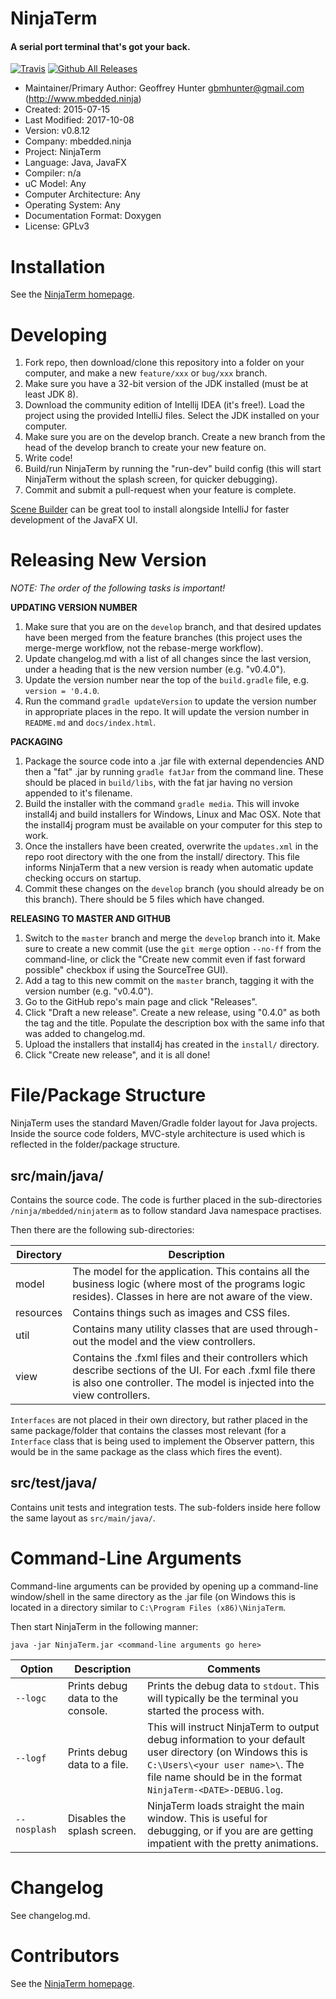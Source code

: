 
NinjaTerm
=========

#### A serial port terminal that's got your back.

[![Travis](https://img.shields.io/travis/mbedded-ninja/NinjaTerm.svg)](https://travis-ci.org/mbedded-ninja/NinjaTerm) [![Github All Releases](https://img.shields.io/github/downloads/mbedded-ninja/NinjaTerm/total.svg)](http://mbedded-ninja.github.io/NinjaTerm/)

- Maintainer/Primary Author: Geoffrey Hunter <gbmhunter@gmail.com> (http://www.mbedded.ninja)
- Created: 2015-07-15
- Last Modified: 2017-10-08
- Version: v0.8.12
- Company: mbedded.ninja
- Project: NinjaTerm
- Language: Java, JavaFX
- Compiler: n/a
- uC Model: Any
- Computer Architecture: Any
- Operating System: Any
- Documentation Format: Doxygen
- License: GPLv3


Installation
============

See the [NinjaTerm homepage](http://mbedded-ninja.github.io/NinjaTerm/).

Developing
==========

1. Fork repo, then download/clone this repository into a folder on your computer, and make a new `feature/xxx` or `bug/xxx` branch.
2. Make sure you have a 32-bit version of the JDK installed (must be at least JDK 8).
3. Download the community edition of Intellij IDEA (it's free!). Load the project using the provided IntelliJ files. Select the JDK installed on your computer.
5. Make sure you are on the develop branch. Create a new branch from the head of the develop branch to create your new feature on.
6. Write code!
7. Build/run NinjaTerm by running the "run-dev" build config (this will start NinjaTerm without the splash screen, for quicker debugging).
7. Commit and submit a pull-request when your feature is complete.

[Scene Builder](http://gluonhq.com/labs/scene-builder/) can be great tool to install alongside IntelliJ for faster development of the JavaFX UI.

Releasing New Version
=====================

*NOTE: The order of the following tasks is important!*

**UPDATING VERSION NUMBER**

1. Make sure that you are on the `develop` branch, and that desired updates have been merged from the feature branches (this project uses the merge-merge workflow, not the rebase-merge workflow).
1. Update changelog.md with a list of all changes since the last version, under a heading that is the new version number (e.g. "v0.4.0").
1. Update the version number near the top of the `build.gradle` file, e.g. `version = '0.4.0`.
1. Run the command `gradle updateVersion` to update the version number in appropriate places in the repo. It will update the version number in `README.md` and `docs/index.html`.

**PACKAGING**

1. Package the source code into a .jar file with external dependencies AND then a "fat" .jar by running `gradle fatJar` from the command line. These should be placed in `build/libs`, with the fat jar having no version appended to it's filename.
1. Build the installer with the command `gradle media`. This will invoke install4j and build installers for Windows, Linux and Mac OSX. Note that the install4j program must be available on your computer for this step to work.
1. Once the installers have been created, overwrite the `updates.xml` in the repo root directory with the one from the install/ directory. This file informs NinjaTerm that a new version is ready when automatic update checking occurs on startup.
1. Commit these changes on the `develop` branch (you should already be on this branch). There should be 5 files which have changed.

**RELEASING TO MASTER AND GITHUB**

1. Switch to the `master` branch and merge the `develop` branch into it. Make sure to create a new commit (use the `git merge` option `--no-ff` from the command-line, or click the "Create new commit even if fast forward possible" checkbox if using the SourceTree GUI).
1. Add a tag to this new commit on the `master` branch, tagging it with the version number (e.g. "v0.4.0").
1. Go to the GitHub repo's main page and click "Releases".
1. Click "Draft a new release". Create a new release, using "0.4.0" as both the tag and the title. Populate the description box with the same info that was added to changelog.md.
1. Upload the installers that install4j has created in the `install/` directory.
1. Click "Create new release", and it is all done!
 

File/Package Structure 
======================

NinjaTerm uses the standard Maven/Gradle folder layout for Java projects. Inside the source code folders, MVC-style architecture is used which is reflected in the folder/package structure.

src/main/java/
--------------

Contains the source code. The code is further placed in the sub-directories `/ninja/mbedded/ninjaterm` as to follow standard Java namespace practises.

Then there are the following sub-directories:

| Directory    | Description                                                                                                                 |
| ------------ | --------------------------------------------------------------------------------------------------------------------------- |
| model        | The model for the application. This contains all the business logic (where most of the programs logic resides). Classes in here are not aware of the view.            |                               |
| resources    | Contains things such as images and CSS files.                                                                               |
| util         | Contains many utility classes that are used through-out the model and the view controllers.                                                |
| view         | Contains the .fxml files and their controllers which describe sections of the UI. For each .fxml file there is also one controller. The model is injected into the view controllers.  |

`Interfaces` are not placed in their own directory, but rather placed in the same package/folder that contains the classes most relevant (for a `Interface` class that is being used to implement the Observer pattern, this would be in the same package as the class which fires the event).

src/test/java/
--------------

Contains unit tests and integration tests. The sub-folders inside here follow the same layout as `src/main/java/`.

Command-Line Arguments
======================

Command-line arguments can be provided by opening up a command-line window/shell in the same directory as the .jar file (on Windows this is located in a directory similar to `C:\Program Files (x86)\NinjaTerm`.

Then start NinjaTerm in the following manner:

`java -jar NinjaTerm.jar <command-line arguments go here>`

| Option       | Description                             | Comments                                 |
|--------------|-----------------------------------------|------------------------------------------|
| `--logc`     | Prints debug data to the console.       | Prints the debug data to `stdout`. This will typically be the terminal you started the process with. |
| `--logf`     | Prints debug data to a file.            | This will instruct NinjaTerm to output debug information to your default user directory (on Windows this is `C:\Users\<your user name>\`. The file name should be in the format `NinjaTerm-<DATE>-DEBUG.log`. |
| `--nosplash` | Disables the splash screen.             | NinjaTerm loads straight the main window. This is useful for debugging, or if you are are getting impatient with the pretty animations. |

Changelog
=========

See changelog.md.

Contributors
============

See the [NinjaTerm homepage](http://mbedded-ninja.github.io/NinjaTerm/).